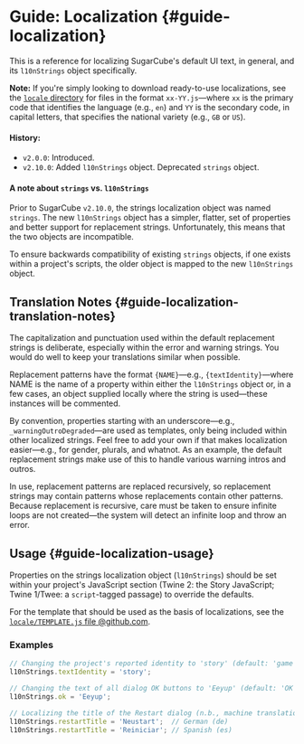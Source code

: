 <!-- ***********************************************************************************************
	Guide: Localization
************************************************************************************************ -->
# Guide: Localization {#guide-localization}

This is a reference for localizing SugarCube's default UI text, in general, and its `l10nStrings` object specifically.

<p role="note"><b>Note:</b>
If you're simply looking to download ready-to-use localizations, see the <a href="https://github.com/tmedwards/sugarcube-2/tree/develop/locale/"><code>locale</code> directory</a> for files in the format <code>xx-YY.js</code>—where <code>xx</code> is the primary code that identifies the language (e.g., <code>en</code>) and <code>YY</code> is the secondary code, in capital letters, that specifies the national variety (e.g., <code>GB</code> or <code>US</code>).
</p>

#### History:

* `v2.0.0`: Introduced.
* `v2.10.0`: Added `l10nStrings` object.  Deprecated `strings` object.

#### A note about `strings` vs. `l10nStrings`

Prior to SugarCube `v2.10.0`, the strings localization object was named `strings`.  The new `l10nStrings` object has a simpler, flatter, set of properties and better support for replacement strings.  Unfortunately, this means that the two objects are incompatible.

To ensure backwards compatibility of existing `strings` objects, if one exists within a project's scripts, the older object is mapped to the new `l10nStrings` object.


<!-- ***************************************************************************
	Translation Notes
**************************************************************************** -->
## Translation Notes {#guide-localization-translation-notes}

The capitalization and punctuation used within the default replacement strings is deliberate, especially within the error and warning strings.  You would do well to keep your translations similar when possible.

Replacement patterns have the format `{NAME}`—e.g., `{textIdentity}`—where NAME is the name of a property within either the `l10nStrings` object or, in a few cases, an object supplied locally where the string is used—these instances will be commented.

By convention, properties starting with an underscore—e.g., `_warningOutroDegraded`—are used as templates, only being included within other localized strings.  Feel free to add your own if that makes localization easier—e.g., for gender, plurals, and whatnot.  As an example, the default replacement strings make use of this to handle various warning intros and outros.

In use, replacement patterns are replaced recursively, so replacement strings may contain patterns whose replacements contain other patterns.  Because replacement is recursive, care must be taken to ensure infinite loops are not created—the system will detect an infinite loop and throw an error.


<!-- ***************************************************************************
	Usage
**************************************************************************** -->
## Usage {#guide-localization-usage}

Properties on the strings localization object (`l10nStrings`) should be set within your project's JavaScript section (Twine&nbsp;2: the Story JavaScript; Twine&nbsp;1/Twee: a <code>script</code>-tagged passage) to override the defaults.

For the template that should be used as the basis of localizations, see the [`locale/TEMPLATE.js` file @github.com](https://github.com/tmedwards/sugarcube-2/tree/develop/locale/).

### Examples

```javascript
// Changing the project's reported identity to 'story' (default: 'game')
l10nStrings.textIdentity = 'story';

// Changing the text of all dialog OK buttons to 'Eeyup' (default: 'OK')
l10nStrings.ok = 'Eeyup';

// Localizing the title of the Restart dialog (n.b., machine translations)
l10nStrings.restartTitle = 'Neustart';  // German (de)
l10nStrings.restartTitle = 'Reiniciar'; // Spanish (es)
```
